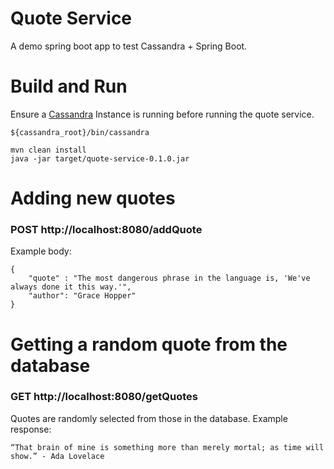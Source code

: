 # Quote Service
A demo spring boot app to test Cassandra + Spring Boot.
# Build and Run
Ensure a [Cassandra](http://cassandra.apache.org/) Instance is running before running the quote service. 
```
${cassandra_root}/bin/cassandra
```
```
mvn clean install
java -jar target/quote-service-0.1.0.jar
```


# Adding new quotes
### **POST** http://localhost:8080/addQuote
Example body: 
```
{
	"quote" : "The most dangerous phrase in the language is, 'We've always done it this way.'",
	"author": "Grace Hopper"
}
```

# Getting a random quote from the database
### **GET** http://localhost:8080/getQuotes
Quotes are randomly selected from those in the database. Example response:
```
“That brain of mine is something more than merely mortal; as time will show.” - Ada Lovelace
```
